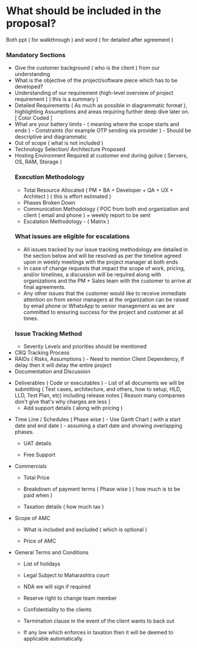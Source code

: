 
<h1>
  What should be included in the proposal?
</h1>
<p>
  Both ppt ( for walkthrough ) and word ( for detailed after agreement )
</p>
<h3>
  Mandatory Sections
</h3>

<ul>
  <li>
    Give the customer background ( who is the client ) from our understanding
  </li>
  <li>
    What is the objective of the project/software piece which has to be developed?
  </li>
  <li>
    Understanding of our requirement (high-level overview of project requirement ) ( this is a summary )
  </li>
  <li>
    Detailed Requirements ( As much as possible in diagrammatic format ), highlighting Assumptions and areas requiring further deep dive later on. [ Color Coded ]
  </li>
  <li>
    What are your battery limits - ( meaning where the scope starts and ends ) - Constraints (for example OTP sending via provider ) - Should be descriptive and diagrammatic
  </li>
  <li>
    Out of scope ( what is not included )
  </li>
  <li>
    Technology Selection/ Architecture Proposed
  </li>
  <li>
    Hosting Environment Required at customer end during golive ( Servers, OS, RAM, Storage )
  </li>
  <h3>Execution Methodology</h3>
  <ul>
    <li>Total Resource Allocated ( PM + BA + Developer + QA + UX + Architect ) ( this is effort estimated )</li>
    <li>Phases Broken Down</li>
    <li>Communication Methodology ( POC from both end organization and client ( email and phone ) + weekly report to be sent</li>
    <li>Escalation Methodology - ( Matrix )</li>
  </ul>
  <h3>What issues are eligible for escalations</h3>
  <ul>
    <li>All issues tracked by our issue tracking methodology are detailed in the section below and will be resolved as per the timeline agreed upon in weekly meetings with the project manager at both ends</li>
    <li>In case of change requests that impact the scope of work, pricing, and/or timelines, a discussion will be required along with organizations and the PM + Sales team with the customer to arrive at final agreements.</li>
    <li>Any other issues that the customer would like to receive immediate attention on from senior managers at the organization can be raised by email phone or WhatsApp to senior management as we are committed to ensuring success for the project and customer at all times.</li>
  </ul>
  <h3>Issue Tracking Method</h3>
  <ul>
    <li>Severity Levels and priorities should be mentioned</li>
  </ul>
  <li>CRQ Tracking Process</li>
  <li>RAIDs ( Risks, Assumptions ) - Need to mention Client Dependency, if delay then it will delay the entire project</li>
  <li>Documentation and Discussion</li>
</ul>

<ul>
  <li>
      Deliverables ( Code or executables ) - List of all documents we will be submitting ( Test cases, architecture, and others, how to setup, HLD, LLD, Test Plan, etc) including release notes [ Reason many companies don't give that's why charges are less ]
    <ul>
      <li>
          Add support details ( along with pricing )
      </li>
    </ul>  
  </li>
  <li><p>Time Line / Schedules ( Phase wise ) - Use Gantt Chart ( with a start date and end date ) - assuming a start date and showing overlapping phases.</p><ul><li><p>UAT details</p></li><li><p>Free Support</p></li></ul></li>
  <li><p>Commercials</p><ul><li><p>Total Price</p></li><li><p>Breakdown of payment terms ( Phase wise ) ( how much is to be paid when )</p></li><li><p>Taxation details ( how much tax )</p></li></ul></li>
  <li><p>Scope of AMC</p><ul><li><p>What is included and excluded ( which is optional )</p></li><li><p>Price of AMC</p></li></ul></li>
  <li><p>General Terms and Conditions</p><ul><li><p>List of holidays</p></li><li><p>Legal Subject to Maharashtra court</p></li><li><p>NDA we will sign if required</p></li><li><p>Reserve right to change team member</p></li><li><p>Confidentiality to the clients</p></li><li><p>Termination clause in the event of the client wants to back out </p></li><li><p>If any law which enforces in taxation then it will be deemed to applicable automatically.</p></li></ul></li>
  </ul>






















